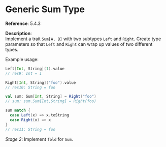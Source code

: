 # Generic Sum Type

**Reference**: 5.4.3

**Description**:  
Implement a trait `Sum[A, B]` with two subtypes `Left` and `Right`.
Create type parameters so that `Left` and `Right` can wrap up values
of two different types.

Example usage:

```scala
Left[Int, String](1).value
// res9: Int = 1

Right[Int, String]("foo").value
// res10: String = foo

val sum: Sum[Int, String] = Right("foo")
// sum: sum.Sum[Int,String] = Right(foo)

sum match {
  case Left(x) => x.toString
  case Right(x) => x
}
// res11: String = foo
```

*Stage 2*: Implement `fold` for `Sum`.

